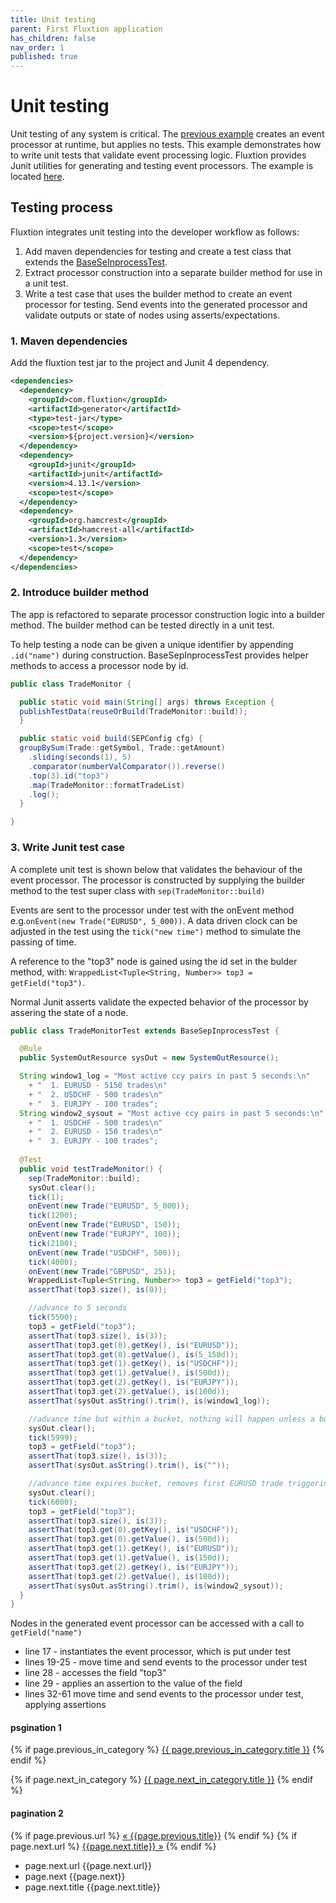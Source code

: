 ```yaml
---
title: Unit testing
parent: First Fluxtion application
has_children: false
nav_order: 1
published: true
---
```


# Unit testing

Unit testing of any system is critical. The [previous example](get_started.md) 
creates an event processor at runtime, but applies no tests. 
This example demonstrates how to write unit tests that validate event processing logic. 
Fluxtion provides Junit utilities for generating and testing event processors. 
The example is located [here](https://github.com/v12technology/fluxtion/tree/{{site.fluxtion_version}}/examples/quickstart/lesson-2).

## Testing process
Fluxtion integrates unit testing into the developer workflow as follows:
1. Add maven dependencies for testing and create a test class that extends the 
[BaseSeInprocessTest](//github.com/v12technology/fluxtion/blob/{{site.fluxtion_version}}/generator/src/test/java/com/fluxtion/generator/util/BaseSepInprocessTest.java).
1. Extract processor construction into a separate builder method for use in a unit test.   
1. Write a test case that uses the builder method to create an event processor for testing. Send events into the generated processor and validate outputs or state of nodes using asserts/expectations. 

### 1. Maven dependencies
Add the fluxtion test jar to the project and Junit 4 dependency.

```xml
<dependencies>
  <dependency>
    <groupId>com.fluxtion</groupId>
    <artifactId>generator</artifactId>
    <type>test-jar</type>
    <scope>test</scope>
    <version>${project.version}</version>
  </dependency>
  <dependency>
    <groupId>junit</groupId>
    <artifactId>junit</artifactId>
    <version>4.13.1</version>
    <scope>test</scope>
  </dependency>
  <dependency>
    <groupId>org.hamcrest</groupId>
    <artifactId>hamcrest-all</artifactId>
    <version>1.3</version>
    <scope>test</scope>
  </dependency>
</dependencies>
```

### 2. Introduce builder method
The app is refactored to separate processor construction logic into a builder method. 
The builder method can be tested directly in a unit test.

To help testing a node can be given a unique identifier by appending  `.id("name")` during construction. 
BaseSepInprocessTest provides helper methods to access a processor node by id.

```java
public class TradeMonitor {

  public static void main(String[] args) throws Exception {
  publishTestData(reuseOrBuild(TradeMonitor::build));
  }

  public static void build(SEPConfig cfg) {
  groupBySum(Trade::getSymbol, Trade::getAmount)
    .sliding(seconds(1), 5)
    .comparator(numberValComparator()).reverse()
    .top(3).id("top3")
    .map(TradeMonitor::formatTradeList)
    .log();
  }

}
```

### 3. Write Junit test case
A complete unit test is shown below that validates the behaviour of the event processor. 
The processor is constructed by supplying the builder method to the test super class with `sep(TradeMonitor::build)`

Events are sent to the processor under test with the onEvent method e.g.`onEvent(new Trade("EURUSD", 5_000))`. 
A data driven clock can be adjusted in the test using the `tick("new time")` method to simulate the passing of time.

A reference to the "top3" node is gained using the id set in the bulder method, with: `WrappedList<Tuple<String, Number>> top3 = getField("top3")`. 

Normal Junit asserts validate the expected behavior of the processor by assering the state of a node.

```java
public class TradeMonitorTest extends BaseSepInprocessTest {

  @Rule
  public SystemOutResource sysOut = new SystemOutResource();

  String window1_log = "Most active ccy pairs in past 5 seconds:\n"
    + "	 1. EURUSD - 5150 trades\n"
    + "	 2. USDCHF - 500 trades\n"
    + "	 3. EURJPY - 100 trades";
  String window2_sysout = "Most active ccy pairs in past 5 seconds:\n"
    + "	 1. USDCHF - 500 trades\n"
    + "	 2. EURUSD - 150 trades\n"
    + "	 3. EURJPY - 100 trades";
  
  @Test
  public void testTradeMonitor() {
    sep(TradeMonitor::build);
    sysOut.clear();
    tick(1);
    onEvent(new Trade("EURUSD", 5_000));
    tick(1200);
    onEvent(new Trade("EURUSD", 150));
    onEvent(new Trade("EURJPY", 100));
    tick(2100);
    onEvent(new Trade("USDCHF", 500));
    tick(4000);
    onEvent(new Trade("GBPUSD", 25));
    WrappedList<Tuple<String, Number>> top3 = getField("top3");
    assertThat(top3.size(), is(0));

    //advance to 5 seconds
    tick(5500);
    top3 = getField("top3");
    assertThat(top3.size(), is(3));
    assertThat(top3.get(0).getKey(), is("EURUSD"));
    assertThat(top3.get(0).getValue(), is(5_150d));
    assertThat(top3.get(1).getKey(), is("USDCHF"));
    assertThat(top3.get(1).getValue(), is(500d));
    assertThat(top3.get(2).getKey(), is("EURJPY"));
    assertThat(top3.get(2).getValue(), is(100d));
    assertThat(sysOut.asString().trim(), is(window1_log));

    //advance time but within a bucket, nothing will happen unless a bucket expires
    sysOut.clear();
    tick(5999);
    top3 = getField("top3");
    assertThat(top3.size(), is(3));
    assertThat(sysOut.asString().trim(), is(""));

    //advance time expires bucket, removes first EURUSD trade triggering a publish with new top 3
    sysOut.clear();
    tick(6000);
    top3 = getField("top3");
    assertThat(top3.size(), is(3));
    assertThat(top3.get(0).getKey(), is("USDCHF"));
    assertThat(top3.get(0).getValue(), is(500d));
    assertThat(top3.get(1).getKey(), is("EURUSD"));
    assertThat(top3.get(1).getValue(), is(150d));
    assertThat(top3.get(2).getKey(), is("EURJPY"));
    assertThat(top3.get(2).getValue(), is(100d));
    assertThat(sysOut.asString().trim(), is(window2_sysout));
  }
}
```

Nodes in the generated event processor can be accessed with a call to `getField("name")`

- line 17 - instantiates the event processor, which is put under test
- lines 19-25 - move time and send events to the processor under test
- line 28 - accesses the field "top3" 
- line 29 - applies an assertion to the value of the field
- lines 32-61 move time and send events to the processor under test, applying assertions

#### psgination 1
{% if page.previous_in_category %}
  <a href="{{ page.previous_in_category.url }}">{{ page.previous_in_category.title }}</a>
{% endif %}

{% if page.next_in_category %}
  <a href="{{ page.next_in_category.url }}">{{ page.next_in_category.title }}</a>
{% endif %}


#### pagination 2
<div >
  {% if page.previous.url %}
    <a class="prev" href="{{page.previous.url}}">&laquo; {{page.previous.title}}</a>
  {% endif %}
  {% if page.next.url %}
    <a class="next" href="{{page.next.url}}">{{page.next.title}} &raquo;</a>
  {% endif %}
</div>

- page.next.url {{page.next.url}}
- page.next {{page.next}}
- page.next.title {{page.next.title}}

